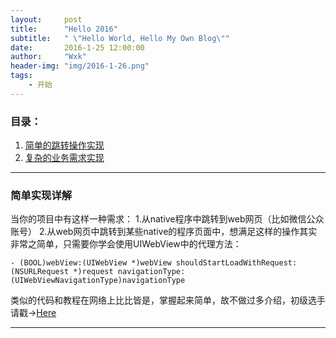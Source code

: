 ```yaml
---
layout:     post
title:      "Hello 2016"
subtitle:   " \"Hello World, Hello My Own Blog\""
date:       2016-1-25 12:00:00
author:     "Wxk"
header-img: "img/2016-1-26.png"
tags:
    - 开始
---
```



### 目录：
1. [简单的跳转操作实现][1]
2. [复杂的业务需求实现][2]



<p id = "simple"></p>

---
### 简单实现详解
当你的项目中有这样一种需求： 1.从native程序中跳转到web网页（比如微信公众账号） 2.从web网页中跳转到某些native的程序页面中，想满足这样的操作其实非常之简单，只需要你学会使用UIWebView中的代理方法：

`- (BOOL)webView:(UIWebView *)webView shouldStartLoadWithRequest:(NSURLRequest *)request navigationType:(UIWebViewNavigationType)navigationType`

类似的代码和教程在网络上比比皆是，掌握起来简单，故不做过多介绍，初级选手请戳→[Here][3]

<p id = "complicate"></p>

[1]:	#simple
[2]:	#complicate
[3]:	http://www.jianshu.com/p/d83b824d8b24

---